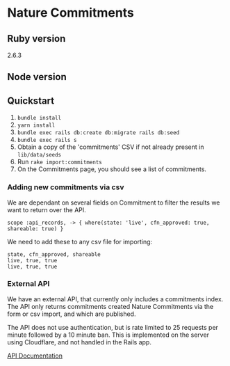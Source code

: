 # Nature Commitments


## Ruby version
2.6.3
## Node version 

## Quickstart

1. `bundle install`
2. `yarn install`
3. `bundle exec rails db:create db:migrate rails db:seed`
4. `bundle exec rails s` 
5. Obtain a copy of the 'commitments' CSV if not already present in `lib/data/seeds`
6. Run `rake import:commitments`
7. On the Commitments page, you should see a list of commitments.

### Adding new commitments via csv
We are dependant on several fields on Commitment to filter the results we want to return over the API.

```scope :api_records, -> { where(state: 'live', cfn_approved: true, shareable: true) }```

We need to add these to any csv file for importing:
```
state, cfn_approved, shareable
live, true, true
live, true, true
```

### External API

We have an external API, that currently only includes a commitments index. The API only returns commitments created Nature Commitments via the form or csv import, and which are published.

The API does not use authentication, but is rate limited to 25 requests per minute followed by a 10 minute ban. This is implemented on the server using Cloudflare, and not handled in the Rails app. 

[API Documentation](docs/external_api.md)
